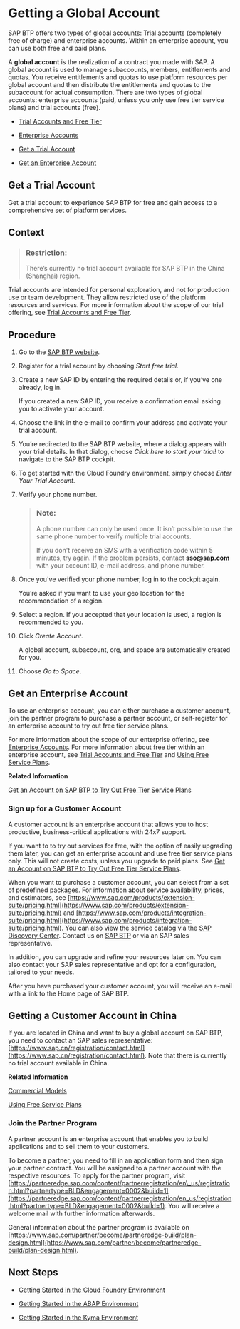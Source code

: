 <!-- loiod61c2819034b48e68145c45c36acba6e -->

# Getting a Global Account

SAP BTP offers two types of global accounts: Trial accounts \(completely free of charge\) and enterprise accounts. Within an enterprise account, you can use both free and paid plans.

A **global account** is the realization of a contract you made with SAP. A global account is used to manage subaccounts, members, entitlements and quotas. You receive entitlements and quotas to use platform resources per global account and then distribute the entitlements and quotas to the subaccount for actual consumption. There are two types of global accounts: enterprise accounts \(paid, unless you only use free tier service plans\) and trial accounts \(free\).

-   [Trial Accounts and Free Tier](../10-concepts/trial-accounts-and-free-tier-046f127.md)

-   [Enterprise Accounts](../10-concepts/enterprise-accounts-171511c.md)

-   [Get a Trial Account](getting-a-global-account-d61c281.md#loio42e7e54590424e65969fced1acd47694)

-   [Get an Enterprise Account](getting-a-global-account-d61c281.md#loio82f9ff522f754e26ae89e0cd7ec7aa11)


 <a name="loio42e7e54590424e65969fced1acd47694"/>

<!-- loio42e7e54590424e65969fced1acd47694 -->

## Get a Trial Account

Get a trial account to experience SAP BTP for free and gain access to a comprehensive set of platform services.



<a name="loio42e7e54590424e65969fced1acd47694__context_alb_hn2_nhb"/>

## Context

> ### Restriction:  
> There’s currently no trial account available for SAP BTP in the China \(Shanghai\) region.

Trial accounts are intended for personal exploration, and not for production use or team development. They allow restricted use of the platform resources and services. For more information about the scope of our trial offering, see [Trial Accounts and Free Tier](../10-concepts/trial-accounts-and-free-tier-046f127.md).



<a name="loio42e7e54590424e65969fced1acd47694__steps_eh3_4tc_dcb"/>

## Procedure

1.  Go to the [SAP BTP website](https://www.sap.com/products/business-technology-platform/trial.html).

2.  Register for a trial account by choosing *Start free trial*.

3.  Create a new SAP ID by entering the required details or, if you’ve one already, log in.

    If you created a new SAP ID, you receive a confirmation email asking you to activate your account.

4.  Choose the link in the e-mail to confirm your address and activate your trial account.

5.  You’re redirected to the SAP BTP website, where a dialog appears with your trial details. In that dialog, choose *Click here to start your trial!* to navigate to the SAP BTP cockpit.

6.  To get started with the Cloud Foundry environment, simply choose *Enter Your Trial Account*. 

7.  Verify your phone number.

    > ### Note:  
    > A phone number can only be used once. It isn’t possible to use the same phone number to verify multiple trial accounts.
    > 
    > If you don't receive an SMS with a verification code within 5 minutes, try again. If the problem persists, contact **sso@sap.com** with your account ID, e-mail address, and phone number.

8.  Once you've verified your phone number, log in to the cockpit again.

    You’re asked if you want to use your geo location for the recommendation of a region.

9.  Select a region. If you accepted that your location is used, a region is recommended to you.

10. Click *Create Account*.

    A global account, subaccount, org, and space are automatically created for you.

11. Choose *Go to Space*.


 <a name="loio82f9ff522f754e26ae89e0cd7ec7aa11"/>

<!-- loio82f9ff522f754e26ae89e0cd7ec7aa11 -->

## Get an Enterprise Account

To use an enterprise account, you can either purchase a customer account, join the partner program to purchase a partner account, or self-register for an enterprise account to try out free tier service plans.

For more information about the scope of our enterprise offering, see [Enterprise Accounts](../10-concepts/enterprise-accounts-171511c.md). For more information about free tier within an enterprise account, see [Trial Accounts and Free Tier](../10-concepts/trial-accounts-and-free-tier-046f127.md) and [Using Free Service Plans](../10-concepts/using-free-service-plans-524e108.md).

**Related Information**  


[Get an Account on SAP BTP to Try Out Free Tier Service Plans](https://developers.sap.com/tutorials/btp-free-tier-account.html)

 <a name="loioa71a081b39e343e097046bf487f57af3"/>

<!-- loioa71a081b39e343e097046bf487f57af3 -->

### Sign up for a Customer Account

A customer account is an enterprise account that allows you to host productive, business-critical applications with 24x7 support.

If you want to to try out services for free, with the option of easily upgrading them later, you can get an enterprise account and use free tier service plans only. This will not create costs, unless you upgrade to paid plans. See [Get an Account on SAP BTP to Try Out Free Tier Service Plans](https://developers.sap.com/tutorials/btp-free-tier-account.html).

When you want to purchase a customer account, you can select from a set of predefined packages. For information about service availability, prices, and estimators, see [https://www.sap.com/products/extension-suite/pricing.html](https://www.sap.com/products/extension-suite/pricing.html) and [https://www.sap.com/products/integration-suite/pricing.html](https://www.sap.com/products/integration-suite/pricing.html). You can also view the service catalog via the [SAP Discovery Center](https://discovery-center.cloud.sap). Contact us on [SAP BTP](https://www.sap.com/products/business-technology-platform.html) or via an SAP sales representative.

In addition, you can upgrade and refine your resources later on. You can also contact your SAP sales representative and opt for a configuration, tailored to your needs.

After you have purchased your customer account, you will receive an e-mail with a link to the Home page of SAP BTP.



<a name="loioa71a081b39e343e097046bf487f57af3__section_pdc_gpc_4kb"/>

## Getting a Customer Account in China

If you are located in China and want to buy a global account on SAP BTP, you need to contact an SAP sales representative: [https://www.sap.cn/registration/contact.html](https://www.sap.cn/registration/contact.html). Note that there is currently no trial account available in China.

**Related Information**  


[Commercial Models](../10-concepts/commercial-models-263d400.md "SAP BTP offers two different commercial models for enterprise accounts.")

[Using Free Service Plans](../10-concepts/using-free-service-plans-524e108.md "The free tier model for SAP BTP lets you try out services in global accounts without any additional cost using the consumption-based commercial model.")

 <a name="loio0730b01feb484396b5a3daaa5115d73d"/>

<!-- loio0730b01feb484396b5a3daaa5115d73d -->

### Join the Partner Program

A partner account is an enterprise account that enables you to build applications and to sell them to your customers.



To become a partner, you need to fill in an application form and then sign your partner contract. You will be assigned to a partner account with the respective resources. To apply for the partner program, visit [https://partneredge.sap.com/content/partnerregistration/en\_us/registration.html?partnertype=BLD&engagement=0002&build=1](https://partneredge.sap.com/content/partnerregistration/en_us/registration.html?partnertype=BLD&engagement=0002&build=1). You will receive a welcome mail with further information afterwards.

General information about the partner program is available on [https://www.sap.com/partner/become/partneredge-build/plan-design.html](https://www.sap.com/partner/become/partneredge-build/plan-design.html).



<a name="loio0730b01feb484396b5a3daaa5115d73d__section_vlj_kkq_qmb"/>

## Next Steps

-   [Getting Started in the Cloud Foundry Environment](getting-started-in-the-cloud-foundry-environment-b328cc8.md)

-   [Getting Started in the ABAP Environment](getting-started-in-the-abap-environment-2ffdd24.md)

-   [Getting Started in the Kyma Environment](getting-started-in-the-kyma-environment-d1abd18.md)


